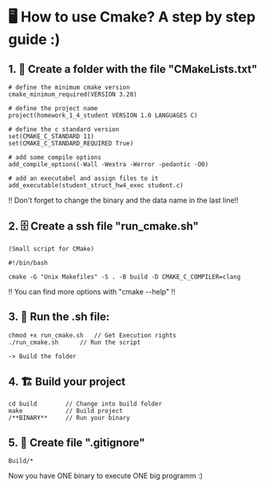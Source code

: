 # 🖥️ How to use Cmake? A step by step guide :)

## 1. 📁 Create a folder with the file "CMakeLists.txt" 

	
	# define the minimum cmake version
	cmake_minimum_required(VERSION 3.20)

	# define the project name
	project(homework_1_4_student VERSION 1.0 LANGUAGES C)

	# define the c standard version
	set(CMAKE_C_STANDARD 11)
	set(CMAKE_C_STANDARD_REQUIRED True)

	# add some compile options
	add_compile_options(-Wall -Wextra -Werror -pedantic -O0)

	# add an executabel and assign files to it
	add_executable(student_struct_hw4_exec student.c)
	

!! Don't forget to change the binary and the data name in the last line!! 


## 2. 🗄️ Create a ssh file "run_cmake.sh" 
	(Small script for CMake) 

	#!/bin/bash

	cmake -G "Unix Makefiles" -S . -B build -D CMAKE_C_COMPILER=clang 

	
!! You can find more options with "cmake --help" !!


## 3. 🏃 Run the .sh file: 

	chmod +x run_cmake.sh	// Get Execution rights
	./run_cmake.sh 		// Run the script

	-> Build the folder 
	

## 4. 🏗️ Build your project 
	
	cd build		// Change into build folder
	make			// Build project
	/**BINARY**		// Run your binary


## 5. 🚫 Create file ".gitignore" 
	
	Build/*
	

Now you have ONE binary to execute ONE big programm :) 
	
